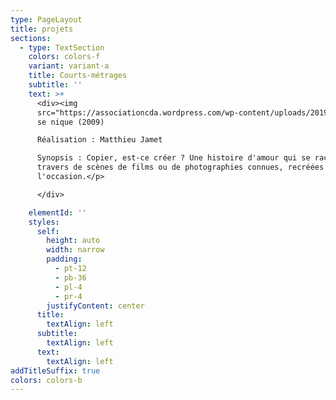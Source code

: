 ```yaml
---
type: PageLayout
title: projets
sections:
  - type: TextSection
    colors: colors-f
    variant: variant-a
    title: Courts-métrages
    subtitle: ''
    text: >+
      <div><img
      src="https://associationcda.wordpress.com/wp-content/uploads/2019/08/artsenique01-1817097966-e1722580693716.jpg?w=300"><p>L'art
      se nique (2009)

      Réalisation : Matthieu Jamet

      Synopsis : Copier, est-ce créer ? Une histoire d'amour qui se raconte au
      travers de scènes de films ou de photographies connues, recréées pour
      l'occasion.</p>

      </div>

    elementId: ''
    styles:
      self:
        height: auto
        width: narrow
        padding:
          - pt-12
          - pb-36
          - pl-4
          - pr-4
        justifyContent: center
      title:
        textAlign: left
      subtitle:
        textAlign: left
      text:
        textAlign: left
addTitleSuffix: true
colors: colors-b
---
```

